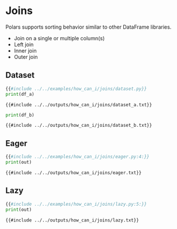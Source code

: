 # Joins

Polars supports sorting behavior similar to other DataFrame libraries.

- Join on a single or multiple column(s)
- Left join
- Inner join
- Outer join

## Dataset

```python
{{#include ../../examples/how_can_i/joins/dataset.py}}
print(df_a)
```

```text
{{#include ../../outputs/how_can_i/joins/dataset_a.txt}}
```

```python
print(df_b)
```

```text
{{#include ../../outputs/how_can_i/joins/dataset_b.txt}}
```

## Eager

```python
{{#include ../../examples/how_can_i/joins/eager.py:4:}}
print(out)
```

```text
{{#include ../../outputs/how_can_i/joins/eager.txt}}
```

## Lazy

```python
{{#include ../../examples/how_can_i/joins/lazy.py:5:}}
print(out)
```

```text
{{#include ../../outputs/how_can_i/joins/lazy.txt}}
```
